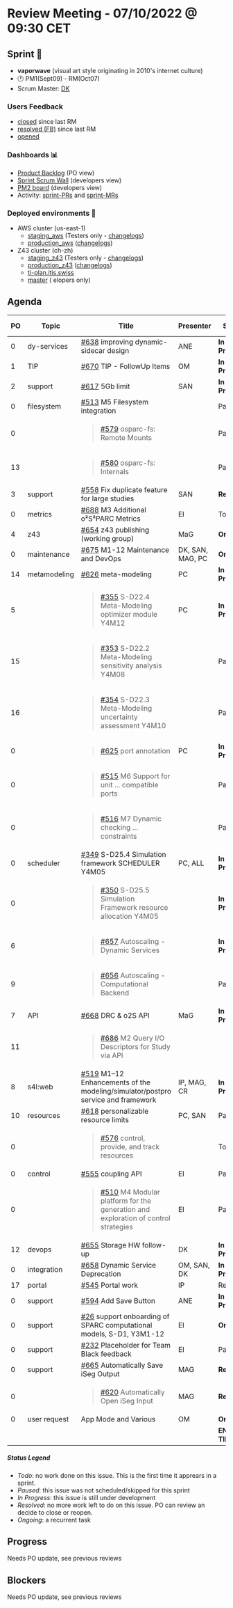 # Review Meeting - 07/10/2022 @ 09:30 CET

## Sprint 🏃

- **vaporwave**  (visual art style originating in 2010's internet culture)
- 🕐 PM1(Sept09) - RM(Oct07)
- Scrum Master: [DK]

### Users Feedback

- [closed](https://github.com/pulls?q=is%3Apr+archived%3Afalse+user%3AITISFoundation+closed%3A%3E2022-08-05) since last RM
- [resolved (FB)](https://z43.manuscript.com/f/filters/?ixProject=45&ixStatus=0&maxrecords=50&resolvedInLast=3&sColumns=Category-Favorite-Case-TitleComment-Area-Priority-Status-DateResolved-DateOpened-OpenedBy&sSorts=LastUpdated.descending-Priority&sView=grid-flat) since last RM
- [opened](https://github.com/ITISFoundation/osparc-issues/issues?q=is%3Aissue+is%3Aopen+sort%3Areactions)

### Dashboards 📊

- [Product Backlog](https://github.com/orgs/ITISFoundation/projects/3) (PO view)
- [Sprint Scrum Wall](https://app.zenhub.com/workspaces/osparc---scrum-wall-5c9260f3d76ef51f6b0fe78d/board?repos=118596920,174557929,151701223,135289610,118910047,181836792,167586968) (developers view)
- [PM2 board](https://github.com/orgs/ITISFoundation/projects/9) (developers view)
- Activity: [sprint-PRs] and [sprint-MRs]

### Deployed environments 🚀

- AWS cluster (us-east-1)
  - [staging_aws](https://staging.osparc.io) (Testers only - [changelogs])
  - [production_aws](https://osparc.io) ([changelogs])
- Z43 cluster (ch-zh)
  - [staging_z43](http://osparc-staging.speag.com) (Testers only - [changelogs])
  - [production_z43](http://osparc.speag.com) ([changelogs])
  - [ti-plan.itis.swiss](http://ti-plan.itis.swiss)
  - [master](https://osparc-master.speag.com) (
  elopers only)

## Agenda

| PO  | Topic        | Title                                                                                                        | Presenter        | Status          | Duration   | Start-Time |
| --- | ------------ | ------------------------------------------------------------------------------------------------------------ | ---------------- | --------------- | ---------- | ---------- |
| 0   | dy-services  | [#638] improving dynamic-sidecar design                                                                      | ANE              | **In Progress** | 3 min      | 9:30       |
| 1   | TIP          | [#670] TIP - FollowUp Items                                                                                  | OM               | **In Progress** | 5 min      | 9:33       |
| 2   | support      | [#617] 5Gb limit                                                                                             | SAN              | **In Progress** | 1 min      | 9:38       |
| 0  | filesystem   | [#513] M5 Filesystem integration                                                                             |                  | Paused          |            |            |
| 0  |              | <blockquote>[#579] osparc-fs: Remote Mounts</blockquote>                                                     |                  | Paused          |            |            |
| 13  |              | <blockquote>[#580] osparc-fs: Internals</blockquote>                                                         |                  | Paused          |            |            |
| 3   | support      | [#558] Fix duplicate feature for large studies                                                               | SAN              | **Resolved**    | 5 min      | 9:39       |
| 0   | metrics      | [#688] M3 Additional o²S²PARC Metrics                                                                        | EI               | Todo            |            |            |
| 4   | z43          | [#654] z43 publishing (working group)                                                                        | MaG              | **Ongoing**     | 1 min      | 9:44       |
| 0   | maintenance  | [#675] M1-12 Maintenance and DevOps                                                                          | DK, SAN, MAG, PC | **Ongoing**     | 13 min     | 9:45       |
| 14  | metamodeling | [#626] meta-modeling                                                                                         | PC               | **In Progress** |            |            |
| 5   |              | <blockquote>[#355] S-D22.4 Meta-Modeling optimizer module Y4M12</blockquote>                                 | PC               | **In Progress** | 7 min      | 9:58       |
| 15  |              | <blockquote>[#353] S-D22.2 Meta-Modeling sensitivity analysis Y4M08</blockquote>                             |                  | Paused          |            |            |
| 16  |              | <blockquote>[#354] S-D22.3 Meta-Modeling uncertainty assessment  Y4M10</blockquote>                          |                  | Paused          |            |            |
| 0   |              | <blockquote>[#625] port annotation</blockquote>                                                              | PC               | **In Progress** | 1 min      | 10:05      |
| 0   |              | <blockquote>[#515] M6 Support for unit ... compatible ports</blockquote>                                     |                  | Paused          |            |            |
| 0   |              | <blockquote>[#516] M7 Dynamic checking ... constraints</blockquote>                                          |                  | Paused          |            |            |
| 0   | scheduler    | [#349] S-D25.4 Simulation framework SCHEDULER Y4M05                                                          | PC, ALL          | **In Progress** | 3 min      | 10:06      |
| 0   |              | <blockquote>[#350] S-D25.5 Simulation Framework resource allocation Y4M05</blockquote>                       |                  | **In Progress** |            |            |
| 6   |              | <blockquote>[#657] Autoscaling - Dynamic Services</blockquote>                                               |                  | **In Progress** |            |            |
| 9   |              | <blockquote>[#656] Autoscaling - Computational Backend</blockquote>                                          |                  | Paused          |            |            |
| 7   | API          | [#668] DRC & o2S API                                                                                         | MaG              | **In Progress** | 1 min      | 10:09      |
| 11  |              | <blockquote>[#686] M2 Query I/O Descriptors for Study via API</blockquote>                                   |                  |                 |            |            |
| 8   | s4l:web      | [#519] M1–12 Enhancements of the modeling/simulator/postpro service and framework                            | IP, MAG, CR      | **In Progress** | 15 mins    | 10:10      |
| 10  | resources    | [#618] personalizable resource limits                                                                        | PC, SAN          | Paused          |            |            |
| 0   |              | <blockquote>[#576] control, provide, and track resources</blockquote>                                        |                  | Todo            |            |            |
| 0   | control      | [#555] coupling API                                                                                          | EI               | Paused          |            |            |
| 0   |              | <blockquote>[#510] M4 Modular platform for the generation and exploration of control strategies</blockquote> | EI               | Paused          |            |            |
| 12  | devops       | [#655] Storage HW follow-up                                                                                  | DK               | **In Progress** | 6 min      | 10:25      |
| 0   | integration  | [#658] Dynamic Service Deprecation                                                                           | OM, SAN, DK      | **In Progress** | 5 min      | 10:31      |
| 17  | portal       | [#545] Portal work                                                                                           | IP               | Resolved        |            |            |
| 0   | support      | [#594] Add Save Button                                                                                       | ANE              | **In Progress** | 1 min      | 10:36      |
| 0   | support      | [#26] support onboarding of SPARC computational models, S-D1, Y3M1-12                                        | EI               | **Ongoing**     | 5 min      | 10:37      |
| 0   | support      | [#232] Placeholder for Team Black feedback                                                                   | EI               | Paused          |            |            |
| 0   | support      | [#665] Automatically Save iSeg Output                                                                        | MAG              | **Resolved**    | 3 min      | 10:42      |
| 0   |              | <blockquote>[#620] Automatically Open iSeg Input     </blockquote>                                           | MAG              | **Resolved**    |            |            |
| 0   | user request | App Mode and Various                                                                                         | OM               | **Ongoing**     | 10 min     | 10:45      |
|     |              |                                                                                                              |                  | **END TIME**    |            | 10:55      |

##### Status Legend

- _Todo_: no work done on this issue. This is the first time it apprears in a sprint.
- _Paused_: this issue was not scheduled/skipped for this sprint
- _In Progress_: this issue is still under development
- _Resolved_: no more work left to do on this issue. PO can review an decide to close or reopen.
- _Ongoing_: a recurrent task

[online]: http://status.osparc.io/
[operational]: https://git.speag.com/oSparc/e2e-testing/-/pipelines
[performant]: https://git.speag.com/oSparc/e2e-portal-testing/-/pipelines

## Progress

Needs PO update, see previous reviews

## Blockers

Needs PO update, see previous reviews

<!--References PLEASE KEEP ALPHABETICAL ORDER!!! -->

[all]: https://github.com/Surfict
[ane]: https://github.com/GitHK
[bl]: https://github.com/dyollb
[dk]: https://github.com/mrnicegyu11
[cr]: https://github.com/colinRawlings
[ip]: https://github.com/ignapas
[mag]: https://github.com/mguidon
[om]: https://github.com/odeimaiz
[pc]: https://github.com/pcrespov
[san]: https://github.com/sanderegg
[syr]: https://zmt.swiss/about/about-zmt/all-staff/reboux-sylvain/
[tn]: https://itis.swiss/who-we-are/staff-members/all-staff/newton-taylor/
[ei]: https://github.com/elisabettai
[j-d4]: https://github.com/ITISFoundation/osparc-issues/issues/62
[j-d7.a]: https://github.com/ITISFoundation/osparc-issues/issues/21
[j-d35]: https://github.com/ITISFoundation/osparc-issues/issues/31
[j-d33]: https://github.com/ITISFoundation/osparc-issues/issues/33
[j-d20]: https://github.com/ITISFoundation/osparc-issues/issues/48
[j-d21]: https://github.com/ITISFoundation/osparc-simcore/issues/1065
[j-d28.a]: https://github.com/ITISFoundation/osparc-simcore/issues/1066
[j-d29]: https://github.com/ITISFoundation/osparc-issues/issues/37
[s-d2]: https://github.com/ITISFoundation/osparc-simcore/issues/1069
[s-d18]: https://github.com/ITISFoundation/osparc-issues/issues/9
[s-d7]: https://github.com/ITISFoundation/osparc-issues/issues/21
[s-d10]: https://github.com/ITISFoundation/osparc-issues/issues/18
[s-d22]: https://github.com/ITISFoundation/osparc-issues/issues/5
[s-d12]: https://github.com/ITISFoundation/osparc-issues/issues/16
[s-d15]: https://github.com/ITISFoundation/osparc-issues/issues/12
[s-d12]: https://github.com/ITISFoundation/osparc-issues/issues/16
[s-d6]: https://github.com/ITISFoundation/osparc-issues/issues/22
[s-d5]: https://github.com/ITISFoundation/osparc-issues/issues/23
[s-d21]: https://github.com/ITISFoundation/osparc-issues/issues/6
[s-d4]: https://github.com/ITISFoundation/osparc-issues/issues/24
[s-d1]: https://github.com/ITISFoundation/osparc-issues/issues/26
[s-d26]: https://github.com/ITISFoundation/osparc-issues/issues/332
[s-d27.2]: https://github.com/ITISFoundation/osparc-issues/issues/357
[n-d1]: https://github.com/ITISFoundation/osparc-issues/issues/68
[n-d2]: https://github.com/ITISFoundation/osparc-issues/issues/91
[tb-backlog]: https://github.com/ITISFoundation/osparc-issues/projects/4
[z43-backlog]: https://z43.fogbugz.com/f/filters/1112/osparc-cases
[sprint-prs]: https://github.com/pulls?page=1&q=is%3Apr+archived%3Afalse+user%3AITISFoundation+closed%3A%3E2021-11-15
[sprint-mrs]: https://git.speag.com/groups/oSparc/-/merge_requests?scope=all&utf8=%E2%9C%93&state=all
[changelogs]: https://github.com/ITISFoundation/osparc-simcore/releases

[#638]: https://github.com/ITISFoundation/osparc-issues/issues/638
[#670]: https://github.com/ITISFoundation/osparc-issues/issues/670
[#617]: https://github.com/ITISFoundation/osparc-issues/issues/617
[#558]: https://github.com/ITISFoundation/osparc-issues/issues/558
[#654]: https://github.com/ITISFoundation/osparc-issues/issues/654
[#355]: https://github.com/ITISFoundation/osparc-issues/issues/355
[#657]: https://github.com/ITISFoundation/osparc-issues/issues/657
[#668]: https://github.com/ITISFoundation/osparc-issues/issues/668
[#519]: https://github.com/ITISFoundation/osparc-issues/issues/519
[#656]: https://github.com/ITISFoundation/osparc-issues/issues/656
[#618]: https://github.com/ITISFoundation/osparc-issues/issues/618
[#686]: https://github.com/ITISFoundation/osparc-issues/issues/686
[#655]: https://github.com/ITISFoundation/osparc-issues/issues/655
[#580]: https://github.com/ITISFoundation/osparc-issues/issues/580
[#545]: https://github.com/ITISFoundation/osparc-issues/issues/545
[#675]: https://github.com/ITISFoundation/osparc-issues/issues/675
[#428]: https://github.com/ITISFoundation/osparc-issues/issues/428
[#529]: https://github.com/ITISFoundation/osparc-issues/issues/529
[#701]: https://github.com/ITISFoundation/osparc-issues/issues/701
[#702]: https://github.com/ITISFoundation/osparc-issues/issues/702
[#700]: https://github.com/ITISFoundation/osparc-issues/issues/700
[#688]: https://github.com/ITISFoundation/osparc-issues/issues/688
[#693]: https://github.com/ITISFoundation/osparc-issues/issues/693
[#594]: https://github.com/ITISFoundation/osparc-issues/issues/594
[#658]: https://github.com/ITISFoundation/osparc-issues/issues/658
[#665]: https://github.com/ITISFoundation/osparc-issues/issues/665
[#652]: https://github.com/ITISFoundation/osparc-issues/issues/652
[#662]: https://github.com/ITISFoundation/osparc-issues/issues/662
[#412]: https://github.com/ITISFoundation/osparc-issues/issues/412
[#626]: https://github.com/ITISFoundation/osparc-issues/issues/626
[#638]: https://github.com/ITISFoundation/osparc-issues/issues/638
[#617]: https://github.com/ITISFoundation/osparc-issues/issues/617
[#513]: https://github.com/ITISFoundation/osparc-issues/issues/513
[#579]: https://github.com/ITISFoundation/osparc-issues/issues/579
[#580]: https://github.com/ITISFoundation/osparc-issues/issues/580
[#578]: https://github.com/ITISFoundation/osparc-issues/issues/578
[#558]: https://github.com/ITISFoundation/osparc-issues/issues/558
[#618]: https://github.com/ITISFoundation/osparc-issues/issues/618
[#91]: https://github.com/ITISFoundation/osparc-issues/issues/91
[#519]: https://github.com/ITISFoundation/osparc-issues/issues/519
[#349]: https://github.com/ITISFoundation/osparc-issues/issues/349
[#545]: https://github.com/ITISFoundation/osparc-issues/issues/545
[#621]: https://github.com/ITISFoundation/osparc-issues/issues/621
[#626]: https://github.com/ITISFoundation/osparc-issues/issues/626
[#353]: https://github.com/ITISFoundation/osparc-issues/issues/353
[#354]: https://github.com/ITISFoundation/osparc-issues/issues/354
[#625]: https://github.com/ITISFoundation/osparc-issues/issues/625
[#515]: https://github.com/ITISFoundation/osparc-issues/issues/515
[#516]: https://github.com/ITISFoundation/osparc-issues/issues/516
[#355]: https://github.com/ITISFoundation/osparc-issues/issues/355
[#555]: https://github.com/ITISFoundation/osparc-issues/issues/555
[#510]: https://github.com/ITISFoundation/osparc-issues/issues/510
[#546]: https://github.com/ITISFoundation/osparc-issues/issues/546
[#428]: https://github.com/ITISFoundation/osparc-issues/issues/428
[#509]: https://github.com/ITISFoundation/osparc-issues/issues/509
[#576]: https://github.com/ITISFoundation/osparc-issues/issues/576
[#350]: https://github.com/ITISFoundation/osparc-issues/issues/350
[#26]: https://github.com/ITISFoundation/osparc-issues/issues/26
[#232]: https://github.com/ITISFoundation/osparc-issues/issues/232
[#529]: https://github.com/ITISFoundation/osparc-issues/issues/529
[#654]: https://github.com/ITISFoundation/osparc-issues/issues/654
[#594]: https://github.com/ITISFoundation/osparc-issues/issues/594
[#657]: https://github.com/ITISFoundation/osparc-issues/issues/657
[#656]: https://github.com/ITISFoundation/osparc-issues/issues/656
[#655]: https://github.com/ITISFoundation/osparc-issues/issues/655
[#620]: https://github.com/ITISFoundation/osparc-issues/issues/620
[#658]: https://github.com/ITISFoundation/osparc-issues/issues/658
[#665]: https://github.com/ITISFoundation/osparc-issues/issues/665
